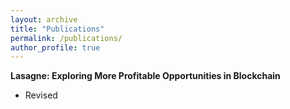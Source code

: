 ```yaml
---
layout: archive
title: "Publications"
permalink: /publications/
author_profile: true
---
```

**Lasagne: Exploring More Profitable Opportunities in Blockchain**

- Revised


<div style="display:none">

{% if author.googlescholar %}
  You can also find my articles on `<u><a href="{{author.googlescholar}}">`my Google Scholar profile `</a>`.`</u>`
{% endif %}

{% include base_path %}

{% for post in site.publications reversed %}
  {% include archive-single.html %}
{% endfor %}

</div>
